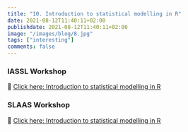 ```yaml
---
title: "10. Introduction to statistical modelling in R"
date: 2021-08-12T11:40:11+02:00
publishdate: 2021-08-12T11:40:11+02:00
image: "/images/blog/8.jpg"
tags: ["interesting"]
comments: false
---
```


### IASSL Workshop

👷 [Click here: Introduction to statistical modelling in R](/slides/10stmodelling/IASSL-stmodelling.html)

### SLAAS Workshop

👷 [Click here: Introduction to statistical modelling in R](/slides/10stmodelling/SLAAS-stmodelling.html)



